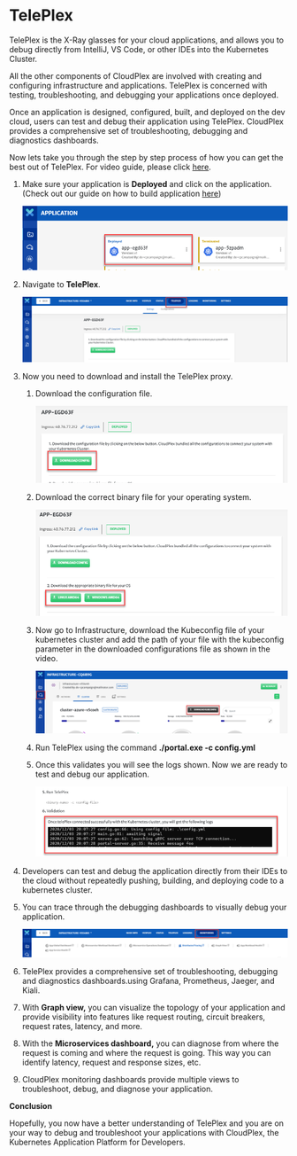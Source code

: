 # TelePlex

TelePlex is the X-Ray glasses for your cloud applications, and allows you to debug directly from IntelliJ, VS Code, or other IDEs into the Kubernetes Cluster.

All the other components of CloudPlex are involved with creating and configuring infrastructure and applications. TelePlex is concerned with testing, troubleshooting, and debugging your applications once deployed. 

Once an application is designed, configured, built, and deployed on the dev cloud, users can test and debug their application using TelePlex. CloudPlex provides a comprehensive set of troubleshooting, debugging and diagnostics dashboards.

Now lets take you through the step by step process of how you can get the best out of TelePlex. For video guide, please click [here](https://www.youtube.com/watch?v=zYySnK0GM8c).

1. Make sure your application is **Deployed** and click on the application. (Check out our guide on how to build application [here](/pages/user-guide/getting-started/build-application-with-cloudplex/build-application-with-cloudplex?id=build-application-with-cloudplex))

   ![1](imgs/1.png)

2. Navigate to **TelePlex**.
   
   ![2](imgs\2.png)
   
3. Now you need to download and install the TelePlex proxy.
   
   1. Download the configuration file.
   
      ![3](imgs/3.png)
   
   2. Download the correct binary file for your operating system.
   
      ![4](imgs/4.png)
   
   3. Now go to Infrastructure, download the Kubeconfig file of your kubernetes cluster and add the path of your file with the kubeconfig parameter in the downloaded configurations file as shown in the video.
   
      ![5](imgs/5.png)
   
   4. Run TelePlex using the command **./portal.exe -c config.yml**
   
   5. Once this validates you will see the logs shown. Now we are ready to test and debug our application.
   
      ![6](imgs/6.png)
   
4. Developers can test and debug the application directly from their IDEs to the cloud without repeatedly pushing, building, and deploying code to a kubernetes cluster. 

5. You can trace through the debugging dashboards to visually debug your application.

   ![8](imgs/8.png)

6. TelePlex provides a comprehensive set of troubleshooting, debugging and diagnostics dashboards.using Grafana, Prometheus, Jaeger, and Kiali.

7. With **Graph view,** you can visualize the topology of your application and provide visibility into features like request routing, circuit breakers, request rates, latency, and more.

8. With the **Microservices dashboard,** you can diagnose from where the request is coming and where the request is going. This way you can identify latency, request and response sizes, etc.

9. CloudPlex monitoring dashboards provide multiple views to troubleshoot, debug, and diagnose your application.

**Conclusion**

Hopefully, you now have a better understanding of TelePlex and you are on your way to debug and troubleshoot your applications with CloudPlex, the Kubernetes Application Platform for Developers. 